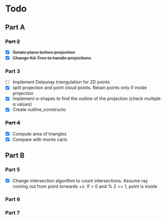 # Todo

## Part A

### ~~Part 2~~

- [X] ~~Rotate plane before projection~~
- [X] ~~Change Kd-Tree to handle projections~~

### Part 3

- [ ] Implement Delaunay triangulation for 2D points
- [X] split projection and point cloud points. Retain points only if inside projection
- [X] Implement α-shapes to find the outline of the projection (check multiple α values)
- [X] Create outline_constructo

### ~~Part 4~~

- [X] Compute area of triangles
- [X] Compare with monte carlo

## Part B

### Part 5

* [X] Change intersection algorithm to count intersections. Assume ray coming out from point torwards +z. If > 0 and % 2 == 1, point is inside

### Part 6


### Part 7
